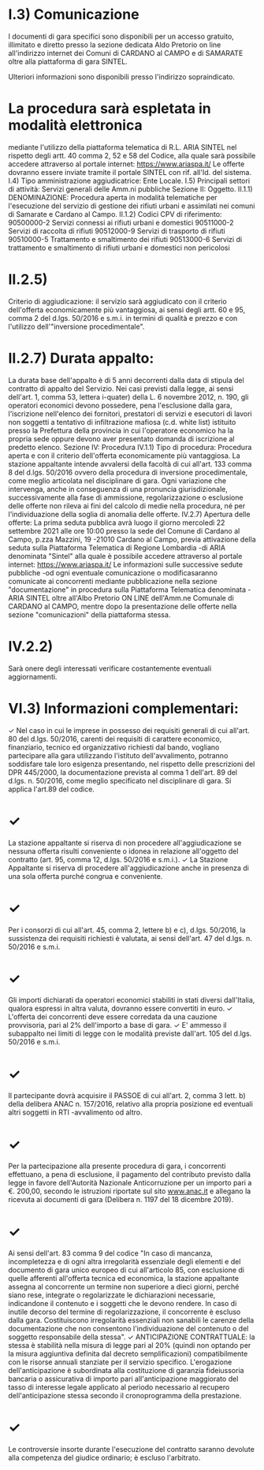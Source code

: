 # I.3) Comunicazione
I documenti di gara specifici sono disponibili per un accesso gratuito, illimitato e diretto presso la sezione dedicata Aldo Pretorio on line all'indirizzo internet dei Comuni di CARDANO al CAMPO e di SAMARATE oltre alla piattaforma di gara SINTEL.

Ulteriori informazioni sono disponibili presso l'indirizzo sopraindicato.

# La procedura sarà espletata in modalità elettronica
mediante l'utilizzo della piattaforma telematica di R.L. ARIA SINTEL nel rispetto degli artt. 40 comma 2, 52 e 58 del Codice, alla quale sarà possibile accedere attraverso al portale internet: https://www.ariaspa.it/ Le offerte dovranno essere inviate tramite il portale SINTEL con rif. all'Id. del sistema. I.4) Tipo amministrazione aggiudicatrice: Ente Locale. I.5) Principali settori di attività: Servizi generali delle Amm.ni pubbliche Sezione II: Oggetto. II.1.1) DENOMINAZIONE: Procedura aperta in modalità telematiche per l'esecuzione del servizio di gestione dei rifiuti urbani e assimilati nei comuni di Samarate e Cardano al Campo. II.1.2) Codici CPV di riferimento: 90500000-2 Servizi connessi ai rifiuti urbani e domestici 90511000-2 Servizi di raccolta di rifiuti 90512000-9 Servizi di trasporto di rifiuti 90510000-5 Trattamento e smaltimento dei rifiuti 90513000-6 Servizi di trattamento e smaltimento di rifiuti urbani e domestici non pericolosi

# II.2.5)
Criterio di aggiudicazione: il servizio sarà aggiudicato con il criterio dell'offerta economicamente più vantaggiosa, ai sensi degli artt. 60 e 95, comma 2 del d.lgs. 50/2016 e s.m.i. in termini di qualità e prezzo e con l'utilizzo dell'"inversione procedimentale".

# II.2.7) Durata appalto:
La durata base dell'appalto è di 5 anni decorrenti dalla data di stipula del contratto di appalto del Servizio. Nei casi previsti dalla legge, ai sensi dell'art. 1, comma 53, lettera i-quater) della L. 6 novembre 2012, n. 190, gli operatori economici devono possedere, pena l'esclusione dalla gara, l'iscrizione nell'elenco dei fornitori, prestatori di servizi e esecutori di lavori non soggetti a tentativo di infiltrazione mafiosa (c.d. white list) istituito presso la Prefettura della provincia in cui l'operatore economico ha la propria sede oppure devono aver presentato domanda di iscrizione al predetto elenco. Sezione IV: Procedura IV.1.1) Tipo di procedura: Procedura aperta e con il criterio dell'offerta economicamente più vantaggiosa. La stazione appaltante intende avvalersi della facoltà di cui all'art. 133 comma 8 del d.lgs. 50/2016 ovvero della procedura di inversione procedimentale, come meglio articolata nel disciplinare di gara. Ogni variazione che intervenga, anche in conseguenza di una pronuncia giurisdizionale, successivamente alla fase di ammissione, regolarizzazione o esclusione delle offerte non rileva ai fini del calcolo di medie nella procedura, né per l'individuazione della soglia di anomalia delle offerte. IV.2.7) Apertura delle offerte: La prima seduta pubblica avrà luogo il giorno mercoledì 22 settembre 2021 alle ore 10:00 presso la sede del Comune di Cardano al Campo, p.zza Mazzini, 19 -21010 Cardano al Campo, previa attivazione della seduta sulla Piattaforma Telematica di Regione Lombardia -di ARIA denominata "Sintel" alla quale è possibile accedere attraverso al portale internet: https://www.ariaspa.it/ Le informazioni sulle successive sedute pubbliche -od ogni eventuale comunicazione o modificasaranno comunicate ai concorrenti mediante pubblicazione nella sezione "documentazione" in procedura sulla Piattaforma Telematica denominata -ARIA SINTEL oltre all'Albo Pretorio ON LINE dell'Amm.ne Comunale di CARDANO al CAMPO, mentre dopo la presentazione delle offerte nella sezione "comunicazioni" della piattaforma stessa.

# IV.2.2)
Sarà onere degli interessati verificare costantemente eventuali aggiornamenti.

# VI.3) Informazioni complementari:
✓ Nel caso in cui le imprese in possesso dei requisiti generali di cui all'art. 80 del d.lgs. 50/2016, carenti dei requisiti di carattere economico, finanziario, tecnico ed organizzativo richiesti dal bando, vogliano partecipare alla gara utilizzando l'istituto dell'avvalimento, potranno soddisfare tale loro esigenza presentando, nel rispetto delle prescrizioni del DPR 445/2000, la documentazione prevista al comma 1 dell'art. 89 del d.lgs. n. 50/2016, come meglio specificato nel disciplinare di gara. Si applica l'art.89 del codice.

# ✓
La stazione appaltante si riserva di non procedere all'aggiudicazione se nessuna offerta risulti conveniente o idonea in relazione all'oggetto del contratto (art. 95, comma 12, d.lgs. 50/2016 e s.m.i.). ✓ La Stazione Appaltante si riserva di procedere all'aggiudicazione anche in presenza di una sola offerta purché congrua e conveniente.

# ✓
Per i consorzi di cui all'art. 45, comma 2, lettere b) e c), d.lgs. 50/2016, la sussistenza dei requisiti richiesti è valutata, ai sensi dell'art. 47 del d.lgs. n. 50/2016 e s.m.i.

# ✓
Gli importi dichiarati da operatori economici stabiliti in stati diversi dall'Italia, qualora espressi in altra valuta, dovranno essere convertiti in euro. ✓ L'offerta dei concorrenti deve essere corredata da una cauzione provvisoria, pari al 2% dell'importo a base di gara. ✓ E' ammesso il subappalto nei limiti di legge con le modalità previste dall'art. 105 del d.lgs. 50/2016 e s.m.i.

# ✓
Il partecipante dovrà acquisire il PASSOE di cui all'art. 2, comma 3 lett. b) della delibera ANAC n. 157/2016, relativo alla propria posizione ed eventuali altri soggetti in RTI -avvalimento od altro.

# ✓
Per la partecipazione alla presente procedura di gara, i concorrenti effettuano, a pena di esclusione, il pagamento del contributo previsto dalla legge in favore dell'Autorità Nazionale Anticorruzione per un importo pari a €. 200,00, secondo le istruzioni riportate sul sito www.anac.it e allegano la ricevuta ai documenti di gara (Delibera n. 1197 del 18 dicembre 2019).

# ✓
Ai sensi dell'art. 83 comma 9 del codice "In caso di mancanza, incompletezza e di ogni altra irregolarità essenziale degli elementi e del documento di gara unico europeo di cui all'articolo 85, con esclusione di quelle afferenti all'offerta tecnica ed economica, la stazione appaltante assegna al concorrente un termine non superiore a dieci giorni, perché siano rese, integrate o regolarizzate le dichiarazioni necessarie, indicandone il contenuto e i soggetti che le devono rendere. In caso di inutile decorso del termine di regolarizzazione, il concorrente è escluso dalla gara. Costituiscono irregolarità essenziali non sanabili le carenze della documentazione che non consentono l'individuazione del contenuto o del soggetto responsabile della stessa". ✓ ANTICIPAZIONE CONTRATTUALE: la stessa è stabilità nella misura di legge pari al 20% (quindi non optando per la misura aggiuntiva definita dal decreto semplificazioni) compatibilmente con le risorse annuali stanziate per il servizio specifico. L'erogazione dell'anticipazione è subordinata alla costituzione di garanzia fideiussoria bancaria o assicurativa di importo pari all'anticipazione maggiorato del tasso di interesse legale applicato al periodo necessario al recupero dell'anticipazione stessa secondo il cronoprogramma della prestazione.

# ✓
Le controversie insorte durante l'esecuzione del contratto saranno devolute alla competenza del giudice ordinario; è escluso l'arbitrato. 

